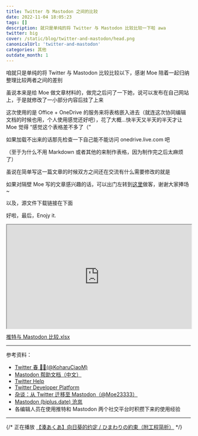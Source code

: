 ```yaml
---
title: Twitter 与 Mastodon 之间的比较
date: 2022-11-04 18:05:23
tags: []
description: 就只是单纯的将 Twitter 与 Mastodon 比较比较一下啦 awa
twitter: big
cover: /static/blog/twitter-and-mastodon/head.png
canonicalUrl: 'twitter-and-mastodon'
categories: 其他
outdate_month: 1
---
```


咱就只是单纯的将 Twitter 与 Mastodon 比较比较以下，感谢 Moe 陪着一起归纳整理比较两者之间的差别

虽说本来是给 Moe 做文章材料的，做完之后问了一下她，说可以发布在自己网站上，于是就修改了一小部分内容后挂了上来

这次使用的是 Office + OneDrive 的服务来将表格嵌入进去（就连这次协同编辑文档的时候也用，个人使用感觉还好吧），花了大概...快半天又半天的半天才让 Moe 觉得 “感觉这个表格差不多了（”

如果加载不出来的话那先检查一下自己能不能访问 onedrive.live.com 吧

（至于为什么不用 Markdown 或者其他的来制作表格，因为制作完之后太麻烦了）

虽说在简单写这一篇文章的时候双方之间还在交流有什么需要修改的就是

如果对隔壁 Moe 写的文章感兴趣的话，可以出门左转到[这里](https://moe23333.vercel.app/posts/twitter-to-mastodon)做客，谢谢大家捧场~

以及，源文件下载链接在下面

好啦，最后，Enojy it.

<style>
    .iframe-container {
  /* 
  padding-top 为高/宽的值
  16:9 为 9/16=56.25%
  */
  padding-top: 56.25%;
  position: relative;
}
.iframe-container iframe {
   position: absolute;
   height: 100%;
   width: 100%;
   top: 0;
   left: 0;
}
</style>
<div class="iframe-container">
  <iframe src="https://onedrive.live.com/embed?cid=4A8148EC7FFBF4D4&resid=4A8148EC7FFBF4D4%215734&authkey=AMfo7VhuO2qliQ0&em=2" loading="lazy"></iframe>
</div>


[推特与 Mastodon 比较.xlsx](static/blog/推特与Mastodon比较.xlsx)

---

参考资料：

- [Twitter 春 🦊🌹(@KoharuCiaoM)](https://web.archive.org/web/20201213094030/https://twitter.com/KoharuCiaoM/status/1338056076902592513)
- [Mastodon 帮助文档（中文）](https://docs.joinmastodon.org/zh-cn/)
- [Twitter Help](https://help.twitter.com)
- [Twitter Developer Platform](https://developer.twitter.com/zh-cn/docs)
- [杂谈：从 Twitter 迁移至 Mastodon（@Moe23333）](https://moe23333.vercel.app/posts/twitter-to-mastodon)
- [Mastodon (biplus.date) 沧岚](https://mastodon.social/@Moe23333/109286982956728232)
- 各编辑人员在使用推特和 Mastodon 两个社交平台时积攒下来的使用经验

---

{/* 正在播放 [【湊あくあ】向日葵的约定 / ひまわりの約束（附工程简析）](https://www.bilibili.com/video/av755229443/) */}

